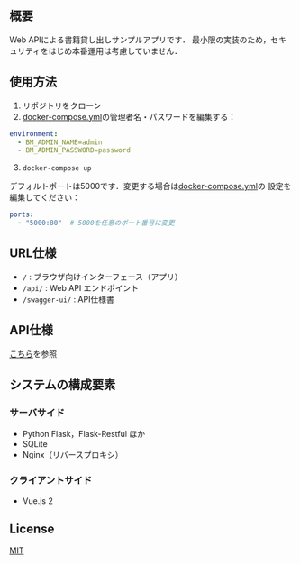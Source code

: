 ## 概要
Web APIによる書籍貸し出しサンプルアプリです．
最小限の実装のため，セキュリティをはじめ本番運用は考慮していません．


## 使用方法
1. リポジトリをクローン
2. [docker-compose.yml](docker-compose.yml)の管理者名・パスワードを編集する：
``` yaml
environment:
  - BM_ADMIN_NAME=admin
  - BM_ADMIN_PASSWORD=password
```
3. `docker-compose up`

デフォルトポートは5000です．変更する場合は[docker-compose.yml](docker-compose.yml)の
設定を編集してください：
``` yaml
ports:
  - "5000:80"  # 5000を任意のポート番号に変更
```

## URL仕様
- `/` : ブラウザ向けインターフェース（アプリ）
- `/api/` : Web API エンドポイント
- `/swagger-ui/` : API仕様書

## API仕様
[こちら](https://mrcdr.github.io/book_manager/)を参照


## システムの構成要素
### サーバサイド
- Python Flask，Flask-Restful ほか
- SQLite
- Nginx（リバースプロキシ）

### クライアントサイド
- Vue.js 2

## License

[MIT](https://github.com/mrcdr/book_manager/blob/main/LICENSE)
